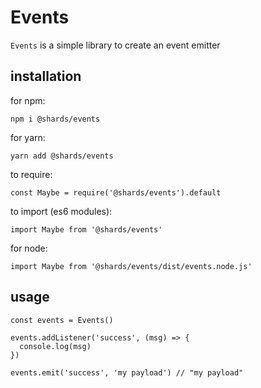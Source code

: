 # Events

`Events` is a simple library to create an event emitter

## installation


for npm:

```
npm i @shards/events
```

for yarn:

```
yarn add @shards/events
```

to require:

```
const Maybe = require('@shards/events').default
```

to import (es6 modules):

```
import Maybe from '@shards/events'
```

for node:

```
import Maybe from '@shards/events/dist/events.node.js'
```

## usage

```
const events = Events()

events.addListener('success', (msg) => {
  console.log(msg)
})

events.emit('success', 'my payload') // "my payload"
```

